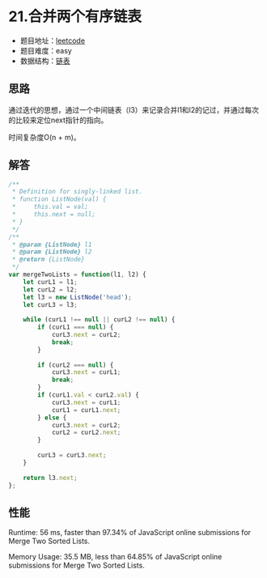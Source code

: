# 21.合并两个有序链表

+ 题目地址：[leetcode](https://leetcode-cn.com/problems/merge-two-sorted-lists/)
+ 题目难度：easy
+ 数据结构：[链表](https://baike.baidu.com/item/%E9%93%BE%E8%A1%A8)

## 思路

通过迭代的思想，通过一个中间链表（l3）来记录合并l1和l2的记过，并通过每次的比较来定位next指针的指向。

时间复杂度O(n + m)。

## 解答

```js
/**
 * Definition for singly-linked list.
 * function ListNode(val) {
 *     this.val = val;
 *     this.next = null;
 * }
 */
/**
 * @param {ListNode} l1
 * @param {ListNode} l2
 * @return {ListNode}
 */
var mergeTwoLists = function(l1, l2) {
    let curL1 = l1;
    let curL2 = l2;
    let l3 = new ListNode('head');
    let curL3 = l3;
    
    while (curL1 !== null || curL2 !== null) {
        if (curL1 === null) {
            curL3.next = curL2;
            break;
        }
        
        if (curL2 === null) {
            curL3.next = curL1;
            break;
        }
        if (curL1.val < curL2.val) {
            curL3.next = curL1;
            curL1 = curL1.next;
        } else {
            curL3.next = curL2;
            curL2 = curL2.next;
        }
        
        curL3 = curL3.next;
    }
    
    return l3.next;
};
```

## 性能

Runtime: 56 ms, faster than 97.34% of JavaScript online submissions for Merge Two Sorted Lists.

Memory Usage: 35.5 MB, less than 64.85% of JavaScript online submissions for Merge Two Sorted Lists.